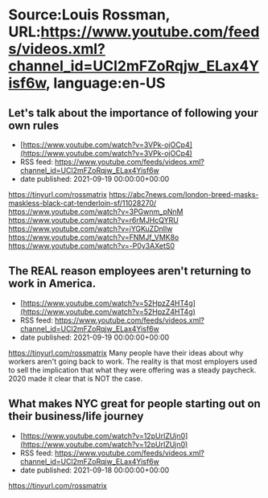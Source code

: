 # Source:Louis Rossman, URL:https://www.youtube.com/feeds/videos.xml?channel_id=UCl2mFZoRqjw_ELax4Yisf6w, language:en-US

## Let's talk about the importance of following your own rules
 - [https://www.youtube.com/watch?v=3VPk-ojOCp4](https://www.youtube.com/watch?v=3VPk-ojOCp4)
 - RSS feed: https://www.youtube.com/feeds/videos.xml?channel_id=UCl2mFZoRqjw_ELax4Yisf6w
 - date published: 2021-09-19 00:00:00+00:00

https://tinyurl.com/rossmatrix
https://abc7news.com/london-breed-masks-maskless-black-cat-tenderloin-sf/11028270/
https://www.youtube.com/watch?v=3PGwnm_pNnM
https://www.youtube.com/watch?v=r6rMJHcQYRU
https://www.youtube.com/watch?v=jYGKuZDnIlw
https://www.youtube.com/watch?v=FNMJf_VMK8o
https://www.youtube.com/watch?v=-P0y3AXetS0

## The REAL reason employees aren't returning to work in America.
 - [https://www.youtube.com/watch?v=52HpzZ4HT4g](https://www.youtube.com/watch?v=52HpzZ4HT4g)
 - RSS feed: https://www.youtube.com/feeds/videos.xml?channel_id=UCl2mFZoRqjw_ELax4Yisf6w
 - date published: 2021-09-19 00:00:00+00:00

https://tinyurl.com/rossmatrix
Many people have their ideas about why workers aren't going back to work. The reality is that most employers used to sell the implication that what they were offering was a steady paycheck. 2020 made it clear that is NOT the case.

## What makes NYC great for people starting out on their business/life journey
 - [https://www.youtube.com/watch?v=12pUrIZUjn0](https://www.youtube.com/watch?v=12pUrIZUjn0)
 - RSS feed: https://www.youtube.com/feeds/videos.xml?channel_id=UCl2mFZoRqjw_ELax4Yisf6w
 - date published: 2021-09-18 00:00:00+00:00

https://tinyurl.com/rossmatrix


